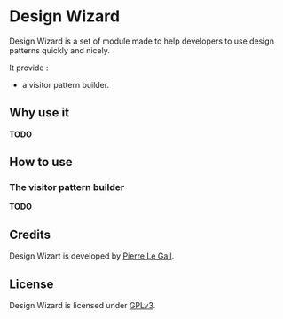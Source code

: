# Design Wizard

Design Wizard is a set of module made to help developers to use design patterns quickly and nicely.

It provide :

- a visitor pattern builder.


## Why use it

**TODO**


## How to use

### The visitor pattern builder

**TODO**


## Credits

Design Wizart is developed by [Pierre Le Gall][homepage].


## License

Design Wizard is licensed under [GPLv3][gpl].

[homepage]: http://legall.io
[gpl]: http://www.gnu.org/copyleft/gpl.txt
